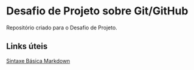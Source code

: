 # Desafio de Projeto sobre Git/GitHub
Repositório criado para o Desafio de Projeto.

## Links úteis
[Sintaxe Básica Markdown](https://www.markdownguide.org/basic-syntax/)
